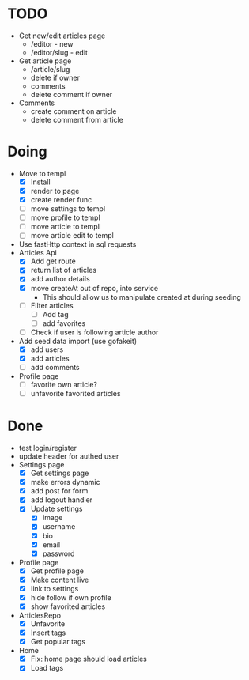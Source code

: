 # TODO

- Get new/edit articles page
  - /editor - new
  - /editor/slug - edit
- Get article page
  - /article/slug
  - delete if owner
  - comments
  - delete comment if owner
- Comments
  - create comment on article
  - delete comment from article

# Doing

- Move to templ
  - [x] Install
  - [x] render to page
  - [x] create render func
  - [ ] move settings to templ
  - [ ] move profile to templ
  - [ ] move article to templ
  - [ ] move article edit to templ
- Use fastHttp context in sql requests
- Articles Api
  - [x] Add get route
  - [x] return list of articles
  - [x] add author details
  - [x] move createAt out of repo, into service
    - This should allow us to manipulate created at during seeding
  - [ ] Filter articles
    - [ ] Add tag
    - [ ] add favorites
  - [ ] Check if user is following article author
- Add seed data import (use gofakeit)
  - [x] add users
  - [x] add articles
  - [ ] add comments
- Profile page
  - [ ] favorite own article?
  - [ ] unfavorite favorited articles

# Done

- test login/register
- update header for authed user
- Settings page
  - [x] Get settings page
  - [x] make errors dynamic
  - [x] add post for form
  - [x] add logout handler
  - [x] Update settings
    - [x] image
    - [x] username
    - [x] bio
    - [x] email
    - [x] password
- Profile page
  - [x] Get profile page
  - [x] Make content live
  - [x] link to settings
  - [x] hide follow if own profile
  - [x] show favorited articles
- ArticlesRepo
  - [x] Unfavorite
  - [x] Insert tags
  - [x] Get popular tags
- Home
  - [x] Fix: home page should load articles
  - [x] Load tags
